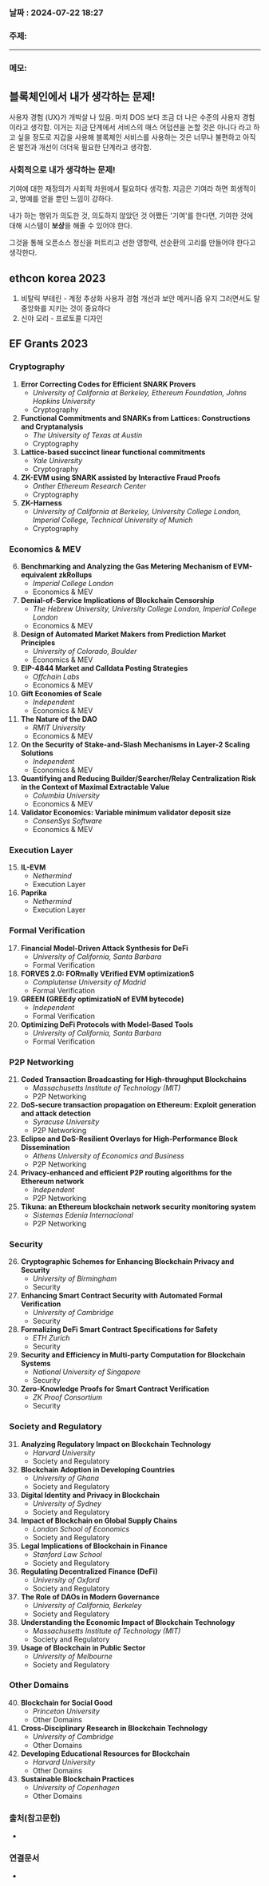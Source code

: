 
### 날짜 : 2024-07-22 18:27

### 주제: 

---
### 메모: 
## 블록체인에서 내가 생각하는 문제!
사용자 경험 (UX)가 개박살 나 있음.
마치 DOS 보다 조금 더 나은 수준의 사용자 경험이라고 생각함.
이거는 지금 단계에서 서비스의 매스 어덥션을 논할 것은 아니다 라고 하고 싶을 정도로 
지갑을 사용해 블록체인 서비스를 사용하는 것은 너무나 불편하고 아직은 발전과 개선이 더더욱 필요한 단계라고 생각함.

### 사회적으로 내가 생각하는 문제!
기여에 대한 재정의가 사회적 차원에서 필요하다 생각함.
지금은 기여라 하면 희생적이고, 명예를 얻을 뿐인 느낌이 강하다.

내가 하는 행위가 의도한 것, 의도하지 않았던 것 
어쨌든 '기여'를 한다면,
기여한 것에 대해 시스템이 **보상**을 해줄 수 있어야 한다.

그것을 통해 오픈소스 정신을 퍼트리고 선한 영향력, 선순환의 고리를 만들어야 한다고 생각한다.

## ethcon korea 2023
1. 비탈릭 부테린 - 계정 추상화
	사용자 경험 개선과 보안 메커니즘 유지
	그러면서도 탈중앙화를 지키는 것이 중요하다
2. 신야 모리 - 프로토콜 디자인
	
## EF Grants 2023
### Cryptography

1. **Error Correcting Codes for Efficient SNARK Provers**
    - _University of California at Berkeley, Ethereum Foundation, Johns Hopkins University_
    - Cryptography
2. **Functional Commitments and SNARKs from Lattices: Constructions and Cryptanalysis**
    - _The University of Texas at Austin_
    - Cryptography
3. **Lattice-based succinct linear functional commitments**
    - _Yale University_
    - Cryptography
4. **ZK-EVM using SNARK assisted by Interactive Fraud Proofs**
    - _Onther Ethereum Research Center_
    - Cryptography
5. **ZK-Harness**
    - _University of California at Berkeley, University College London, Imperial College, Technical University of Munich_
    - Cryptography

### Economics & MEV

6. **Benchmarking and Analyzing the Gas Metering Mechanism of EVM-equivalent zkRollups**
    - _Imperial College London_
    - Economics & MEV
7. **Denial-of-Service Implications of Blockchain Censorship**
    - _The Hebrew University, University College London, Imperial College London_
    - Economics & MEV
8. **Design of Automated Market Makers from Prediction Market Principles**
    - _University of Colorado, Boulder_
    - Economics & MEV
9. **EIP-4844 Market and Calldata Posting Strategies**
    - _Offchain Labs_
    - Economics & MEV
10. **Gift Economies of Scale**
    - _Independent_
    - Economics & MEV
11. **The Nature of the DAO**
    - _RMIT University_
    - Economics & MEV
12. **On the Security of Stake-and-Slash Mechanisms in Layer-2 Scaling Solutions**
    - _Independent_
    - Economics & MEV
13. **Quantifying and Reducing Builder/Searcher/Relay Centralization Risk in the Context of Maximal Extractable Value**
    - _Columbia University_
    - Economics & MEV
14. **Validator Economics: Variable minimum validator deposit size**
    - _ConsenSys Software_
    - Economics & MEV

### Execution Layer

15. **IL-EVM**
    - _Nethermind_
    - Execution Layer
16. **Paprika**
    - _Nethermind_
    - Execution Layer

### Formal Verification

17. **Financial Model-Driven Attack Synthesis for DeFi**
    - _University of California, Santa Barbara_
    - Formal Verification
18. **FORVES 2.0: FORmally VErified EVM optimizationS**
    - _Complutense University of Madrid_
    - Formal Verification
19. **GREEN (GREEdy optimizatioN of EVM bytecode)**
    - _Independent_
    - Formal Verification
20. **Optimizing DeFi Protocols with Model-Based Tools**
    - _University of California, Santa Barbara_
    - Formal Verification

### P2P Networking

21. **Coded Transaction Broadcasting for High-throughput Blockchains**
    - _Massachusetts Institute of Technology (MIT)_
    - P2P Networking
22. **DoS-secure transaction propagation on Ethereum: Exploit generation and attack detection**
    - _Syracuse University_
    - P2P Networking
23. **Eclipse and DoS-Resilient Overlays for High-Performance Block Dissemination**
    - _Athens University of Economics and Business_
    - P2P Networking
24. **Privacy-enhanced and efficient P2P routing algorithms for the Ethereum network**
    - _Independent_
    - P2P Networking
25. **Tikuna: an Ethereum blockchain network security monitoring system**
    - _Sistemas Edenia Internacional_
    - P2P Networking

### Security

26. **Cryptographic Schemes for Enhancing Blockchain Privacy and Security**
    - _University of Birmingham_
    - Security
27. **Enhancing Smart Contract Security with Automated Formal Verification**
    - _University of Cambridge_
    - Security
28. **Formalizing DeFi Smart Contract Specifications for Safety**
    - _ETH Zurich_
    - Security
29. **Security and Efficiency in Multi-party Computation for Blockchain Systems**
    - _National University of Singapore_
    - Security
30. **Zero-Knowledge Proofs for Smart Contract Verification**
    - _ZK Proof Consortium_
    - Security

### Society and Regulatory

31. **Analyzing Regulatory Impact on Blockchain Technology**
    - _Harvard University_
    - Society and Regulatory
32. **Blockchain Adoption in Developing Countries**
    - _University of Ghana_
    - Society and Regulatory
33. **Digital Identity and Privacy in Blockchain**
    - _University of Sydney_
    - Society and Regulatory
34. **Impact of Blockchain on Global Supply Chains**
    - _London School of Economics_
    - Society and Regulatory
35. **Legal Implications of Blockchain in Finance**
    - _Stanford Law School_
    - Society and Regulatory
36. **Regulating Decentralized Finance (DeFi)**
    - _University of Oxford_
    - Society and Regulatory
37. **The Role of DAOs in Modern Governance**
    - _University of California, Berkeley_
    - Society and Regulatory
38. **Understanding the Economic Impact of Blockchain Technology**
    - _Massachusetts Institute of Technology (MIT)_
    - Society and Regulatory
39. **Usage of Blockchain in Public Sector**
    - _University of Melbourne_
    - Society and Regulatory

### Other Domains

40. **Blockchain for Social Good**
    - _Princeton University_
    - Other Domains
41. **Cross-Disciplinary Research in Blockchain Technology**
    - _University of Cambridge_
    - Other Domains
42. **Developing Educational Resources for Blockchain**
    - _Harvard University_
    - Other Domains
43. **Sustainable Blockchain Practices**
    - _University of Copenhagen_
    - Other Domains
### 출처(참고문헌)
-

### 연결문서
-
